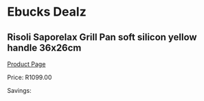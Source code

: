 
# Ebucks Dealz
## Risoli Saporelax Grill Pan soft silicon yellow handle 36x26cm
[Product Page](https://www.ebucks.com/web/shop/productSelected.do?prodId=1162576111&catId=704983235)

Price: R1099.00

Savings: 


	